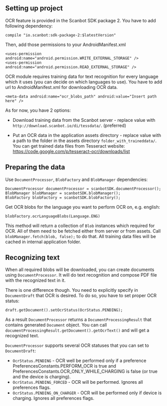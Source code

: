 ## Setting up project

OCR feature is provided in the Scanbot SDK package 2. You have to add following dependency:

    compile "io.scanbot:sdk-package-2:$latestVersion"

Then, add those permissions to your AndroidManifest.xml

    <uses-permission android:name="android.permission.WRITE_EXTERNAL_STORAGE" />
    <uses-permission android:name="android.permission.READ_EXTERNAL_STORAGE" />

OCR module requires training data for text recognition for every language which it uses (you can decide on which languages to use). You have to add url to AndroidManifest.xml for downloading OCR data.

    <meta-data android:name="ocr_blobs_path" android:value="Insert path here" />

As for now, you have 2 options:

* Download training data from the Scanbot server - replace value with `http://download.scanbot.io/di/tessdata/`. (preferred)

* Put an OCR data in the application assets directory - replace value with a path to the folder in the assets directory `folder_with_traineddata/`. You can get trained data files from Tesseract website: https://code.google.com/p/tesseract-ocr/downloads/list

## Preparing the data

Use `DocumentProcessor`, `BlobFactory` and `BlobManager` dependencies:

    DocumentProcessor documentProcessor = scanbotSDK.documentProcessor();
    BlobManager blobManager = scanbotSDK.blobManager();
    BlobFactory blobFactory = scanbotSDK.blobFactory();
 
Get OCR blobs for the language you want to perform OCR on, e.g. english:
    
    blobFactory.ocrLanguageBlobs(Language.ENG)

This method will return a collection of `Blob` instances which required for OCR. All of them need to be fetched either from server or from assets. Call `blobManager.fetch(blob, false);` to do that. All training data files will be cached in internal application folder.

## Recognizing text

When all required blobs will be downloaded, you can create documents using `DocumentProcessor`. It will do text recognition and compose PDF file with the recognized text in it.

There is one difference though. You need to explicitly specify in `DocumentDraft` that OCR is desired. To do so, you have to set proper OCR status:
    
    draft.getDocument().setOcrStatus(OcrStatus.PENDING);
   
As a result `DocumentProcessor` returns a `DocumentProcessingResult` that contains generated `Document` object. You can call `documentProcessingResult.getDocument().getOcrText()` and will get a recognized text.

`DocumentProcessor` supports several OCR statuses that you can set to `DocumentDraft`:
* `OcrStatus.PENDING` - OCR well be performed only if a preference PreferencesConstants.PERFORM_OCR is true and PreferencesConstants.OCR_ONLY_WHILE_CHARGING is false (or true and the device is charging).
* `OcrStatus.PENDING_FORCED` - OCR will be performed. Ignores all preferences flags.
* `OcrStatus.PENDING_ON_CHARGER` - OCR will be performed only if device is charging. Ignores all preferences flags. 